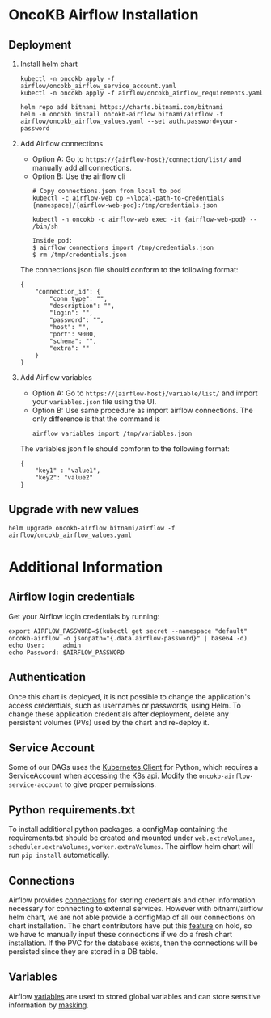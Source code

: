 # OncoKB Airflow Installation

## Deployment
1. Install helm chart
    ```
    kubectl -n oncokb apply -f airflow/oncokb_airflow_service_account.yaml
    kubectl -n oncokb apply -f airflow/oncokb_airflow_requirements.yaml

    helm repo add bitnami https://charts.bitnami.com/bitnami
    helm -n oncokb install oncokb-airflow bitnami/airflow -f airflow/oncokb_airflow_values.yaml --set auth.password=your-password
    ```

2. Add Airflow connections

    * Option A: Go to  `https://{airflow-host}/connection/list/` and manually add all connections.
    * Option B: Use the airflow cli
        ```
        # Copy connections.json from local to pod
        kubectl -c airflow-web cp ~\local-path-to-credentials {namespace}/{airflow-web-pod}:/tmp/credentials.json

        kubectl -n oncokb -c airflow-web exec -it {airflow-web-pod} -- /bin/sh

        Inside pod:
        $ airflow connections import /tmp/credentials.json
        $ rm /tmp/credentials.json
    
    The connections json file should conform to the following format:
    ```
    {
        "connection_id": {
            "conn_type": "",
            "description": "",
            "login": "",
            "password": "",
            "host": "",
            "port": 9000,
            "schema": "",
            "extra": ""
        }
    }
    ```

3. Add Airflow variables 
    
    * Option A: Go to `https://{airflow-host}/variable/list/` and import your `variables.json` file using the UI.
    * Option B: Use same procedure as import airflow connections. The only difference is that the command is
        ```
        airflow variables import /tmp/variables.json
        ```
    

    The variables json file should comform to the following format:
    ```
    {
        "key1" : "value1",
        "key2": "value2"
    }
    ```

## Upgrade with new values
```
helm upgrade oncokb-airflow bitnami/airflow -f airflow/oncokb_airflow_values.yaml
```

# Additional Information

## Airflow login credentials

Get your Airflow login credentials by running:
```
export AIRFLOW_PASSWORD=$(kubectl get secret --namespace "default" oncokb-airflow -o jsonpath="{.data.airflow-password}" | base64 -d)
echo User:     admin
echo Password: $AIRFLOW_PASSWORD
```

## Authentication
Once this chart is deployed, it is not possible to change the application's access credentials, such as usernames or passwords, using Helm. To change these application credentials after deployment, delete any persistent volumes (PVs) used by the chart and re-deploy it.

## Service Account
Some of our DAGs uses the [Kubernetes Client](https://github.com/kubernetes-client/python) for Python, which requires a ServiceAccount when accessing the K8s api. Modify the `oncokb-airflow-service-account` to give proper permissions.

## Python requirements.txt
To install additional python packages, a configMap containing the requirements.txt should be created and mounted under `web.extraVolumes`, `scheduler.extraVolumes`, `worker.extraVolumes`. The airflow helm chart will run `pip install` automatically.

## Connections
Airflow provides [connections](https://airflow.apache.org/docs/apache-airflow/stable/howto/connection.html) for storing credentials and other information necessary for connecting to external services. However with bitnami/airflow helm chart, we are not able provide a configMap of all our connections on chart installation. The chart contributors have put this [feature](https://github.com/bitnami/charts/issues/5544) on hold, so we have to manually input these connections if we do a fresh chart installation. If the PVC for the database exists, then the connections will be persisted since they are stored in a DB table.

## Variables
Airflow [variables](https://airflow.apache.org/docs/apache-airflow/stable/howto/variable.html) are used to stored global variables and can store sensitive information by [masking](https://airflow.apache.org/docs/apache-airflow/stable/administration-and-deployment/security/secrets/mask-sensitive-values.html).



